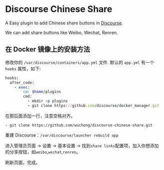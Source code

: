 Discourse Chinese Share
=======================

A Easy plugin to add Chinese share buttons in [Discourse](https://github.com/discourse/discourse).

We can add share buttons like Weibo, Wechat, Renren.

## 在 Docker 镜像上的安装方法

修改你的 `/var/discourse/containers/app.yml` 文件. 默认的 `app.yml` 有一个 `hooks` 属性，如下:

```ruby
hooks:
  after_code:
    - exec:
        cd: $home/plugins
        cmd:
          - mkdir -p plugins
          - git clone https://github.com/discourse/docker_manager.git
```
在那后面添加一行，注意空格对齐。
```
- git clone https://github.com/wuchong/discourse-chinese-share.git
```

重建 Discourse：`/var/discourse/launcher rebuild app`

进入管理员页面 -> 设置 -> 基本设置 -> 找到`share links`配置项，加入你想添加的分享按钮，如`weibo`,`wechat`,`renren`。

刷新页面，完成。

![]()